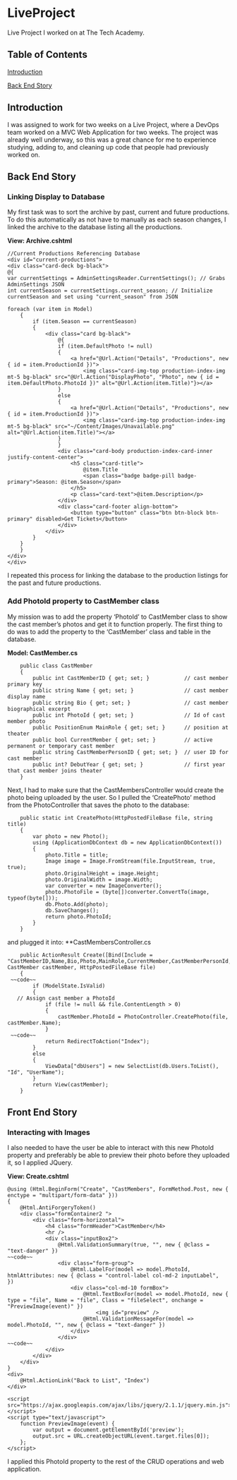 # LiveProject
Live Project I worked on at The Tech Academy. 

## Table of Contents
[Introduction](https://github.com/haeyin/LiveProject/blob/master/README.md##Introduction)

[Back End Story](https://github.com/haeyin/LiveProject/blob/master/README.md##Back_End_Story)



## Introduction

I was assigned to work for two weeks on a Live Project, where a DevOps team worked on a MVC Web Application for two weeks. The project was already well underway, so this was a great chance for me to experience studying, adding to, and cleaning up code that people had previously worked on.


## Back End Story

### Linking Display to Database

My first task was to sort the archive by past, current and future productions. To do this automatically as not have to manually as each season changes, I linked the archive to the database listing all the productions.

**View: Archive.cshtml**

    //Current Productions Referencing Database
    <div id="current-productions">
    <div class="card-deck bg-black">
	@{
	var currentSettings = AdminSettingsReader.CurrentSettings(); // Grabs AdminSettings JSON
    int currentSeason = currentSettings.current_season; // Initialize currentSeason and set using "current_season" from JSON
	
	foreach (var item in Model)
        {
            if (item.Season == currentSeason)
            {
                <div class="card bg-black">
                    @{
                    if (item.DefaultPhoto != null)
                    {
                        <a href="@Url.Action("Details", "Productions", new { id = item.ProductionId })">
                            <img class="card-img-top production-index-img mt-5 bg-black" src="@Url.Action("DisplayPhoto", "Photo", new { id = item.DefaultPhoto.PhotoId })" alt="@Url.Action(item.Title)"}></a>
                    }
                    else
                    {
                        <a href="@Url.Action("Details", "Productions", new { id = item.ProductionId })">
                            <img class="card-img-top production-index-img mt-5 bg-black" src="~/Content/Images/Unavailable.png" alt="@Url.Action(item.Title)"></a>
                    }
                    }
                    <div class="card-body production-index-card-inner justify-content-center">
                        <h5 class="card-title">
                            @item.Title
                            <span class="badge badge-pill badge-primary">Season: @item.Season</span>
                        </h5>
                        <p class="card-text">@item.Description</p>
                    </div>
                    <div class="card-footer align-bottom">
                        <button type="button" class="btn btn-block btn-primary" disabled>Get Tickets</button>
                    </div>
                </div>
            }
        }
        }
    </div>
    </div>

I repeated this process for linking the database to the production listings for the past and future productions.

### Add PhotoId property to CastMember class

My mission was to add the property ‘PhotoId’ to CastMember class to show the cast member’s photos and get it to function properly.
The first thing to do was to add the property to the ‘CastMember’ class and table in the database.

**Model: CastMember.cs**

        public class CastMember
        {
            public int CastMemberID { get; set; }           // cast member primary key
            public string Name { get; set; }                // cast member display name
            public string Bio { get; set; }                 // cast member biographical excerpt
            public int PhotoId { get; set; }                // Id of cast member photo
            public PositionEnum MainRole { get; set; }      // position at theater
            public bool CurrentMember { get; set; }         // active permanent or temporary cast member
            public string CastMemberPersonID { get; set; }  // user ID for cast member
            public int? DebutYear { get; set; }             // first year that cast member joins theater
        }


Next, I had to make sure that the CastMembersController would create the photo being uploaded by the user. So I pulled the ‘CreatePhoto’ method from the PhotoController that saves the photo to the database:

        public static int CreatePhoto(HttpPostedFileBase file, string title)
        {
            var photo = new Photo();
            using (ApplicationDbContext db = new ApplicationDbContext())
            {
                photo.Title = title;
                Image image = Image.FromStream(file.InputStream, true, true);
                photo.OriginalHeight = image.Height;
                photo.OriginalWidth = image.Width;
                var converter = new ImageConverter();
                photo.PhotoFile = (byte[])converter.ConvertTo(image, typeof(byte[]));
                db.Photo.Add(photo);
                db.SaveChanges();
                return photo.PhotoId;
            }
        }

and plugged it into:
**CastMembersController.cs

        public ActionResult Create([Bind(Include = "CastMemberID,Name,Bio,Photo,MainRole,CurrentMember,CastMemberPersonId,DebutYear")] CastMember castMember, HttpPostedFileBase file)
        {
     ~~code~~
            if (ModelState.IsValid)
            {
	   // Assign cast member a PhotoId
                if (file != null && file.ContentLength > 0)
                {
                    castMember.PhotoId = PhotoController.CreatePhoto(file, castMember.Name);
  	            }
     ~~code~~
                return RedirectToAction("Index");
            }
            else 
            {
                ViewData["dbUsers"] = new SelectList(db.Users.ToList(), "Id", "UserName");
            }
            return View(castMember);
        }


## Front End Story

### Interacting with Images

I also needed to have the user be able to interact with this new PhotoId property and preferably be able to preview their photo before they uploaded it, so I applied JQuery.

**View: Create.cshtml**

    @using (Html.BeginForm("Create", "CastMembers", FormMethod.Post, new { enctype = "multipart/form-data" }))
    {
        @Html.AntiForgeryToken()
        <div class="formContainer2 ">
            <div class="form-horizontal">
                <h4 class="formHeader">CastMember</h4>
                <hr />
                <div class="inputBox2">
                    @Html.ValidationSummary(true, "", new { @class = "text-danger" })
    ~~code~~
                    <div class="form-group">
                        @Html.LabelFor(model => model.PhotoId, htmlAttributes: new { @class = "control-label col-md-2 inputLabel",  })
                        <div class="col-md-10 formBox">
                            @Html.TextBoxFor(model => model.PhotoId, new { type = "file", Name = "file", Class = "fileSelect", onchange = "PreviewImage(event)" })
                                <img id="preview" />                        
                            @Html.ValidationMessageFor(model => model.PhotoId, "", new { @class = "text-danger" })
                        </div>
                    </div>
    ~~code~~
                </div>
            </div>
        </div>
    }
    <div>
        @Html.ActionLink("Back to List", "Index")
    </div>

    <script src="https://ajax.googleapis.com/ajax/libs/jquery/2.1.1/jquery.min.js"></script>
    <script type="text/javascript">
        function PreviewImage(event) {
            var output = document.getElementById('preview');
            output.src = URL.createObjectURL(event.target.files[0]);
        };
    </script>

I applied this PhotoId property to the rest of the CRUD operations and web application.


